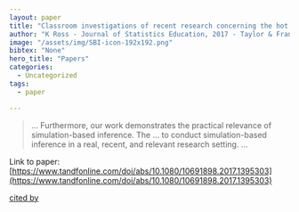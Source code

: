```yaml
---
layout: paper
title: "Classroom investigations of recent research concerning the hot hand phenomenon"
author: "K Ross - Journal of Statistics Education, 2017 - Taylor & Francis"
image: "/assets/img/SBI-icon-192x192.png"
bibtex: "None"
hero_title: "Papers"
categories:
  - Uncategorized
tags:
  - paper

---
```

>… Furthermore, our work demonstrates the practical relevance of simulation-based inference. The … to conduct simulation-based inference in a real, recent, and relevant research setting. …

Link to paper: [https://www.tandfonline.com/doi/abs/10.1080/10691898.2017.1395303](https://www.tandfonline.com/doi/abs/10.1080/10691898.2017.1395303)

[cited by](https://scholar.google.com/scholar?cites=3674540033092452169&as_sdt=2005&sciodt=0,5&hl=en&num=20)
